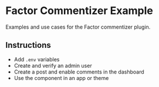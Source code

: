 # Factor Commentizer Example

Examples and use cases for the Factor commentizer plugin.


## Instructions

- Add `.env` variables
- Create and verify an admin user
- Create a post and enable comments in the dashboard
- Use the <commentizer> component in an app or theme
